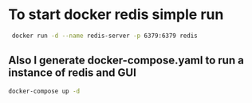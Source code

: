 # To start docker redis simple run

```bash
 docker run -d --name redis-server -p 6379:6379 redis
```

## Also I generate docker-compose.yaml to run a instance of redis and GUI

```zsh
docker-compose up -d
```
